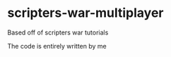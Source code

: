 # scripters-war-multiplayer
Based off of scripters war tutorials

The code is entirely written by me
